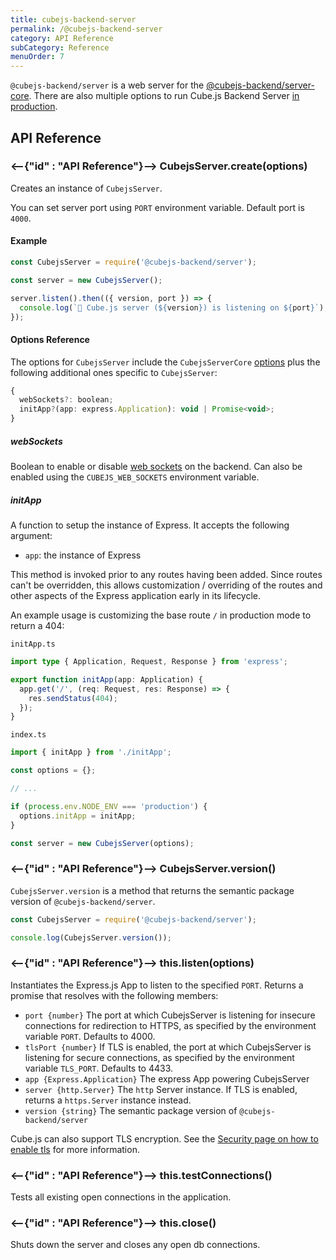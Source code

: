 ```yaml
---
title: cubejs-backend-server
permalink: /@cubejs-backend-server
category: API Reference
subCategory: Reference
menuOrder: 7
---
```


`@cubejs-backend/server` is a web server for the
[@cubejs-backend/server-core](/@cubejs-backend-server-core). There are also
multiple options to run Cube.js Backend Server [in production](/deployment).

## API Reference

### <--{"id" : "API Reference"}--> CubejsServer.create(options)

Creates an instance of `CubejsServer`.

You can set server port using `PORT` environment variable. Default port is
`4000`.

#### Example

```javascript
const CubejsServer = require('@cubejs-backend/server');

const server = new CubejsServer();

server.listen().then(({ version, port }) => {
  console.log(`🚀 Cube.js server (${version}) is listening on ${port}`);
});
```

#### Options Reference

The options for `CubejsServer` include the `CubejsServerCore`
[options](@cubejs-backend-server-core#options-reference) plus the following
additional ones specific to `CubejsServer`:

```javascript
{
  webSockets?: boolean;
  initApp?(app: express.Application): void | Promise<void>;
}
```

##### webSockets

Boolean to enable or disable [web sockets](real-time-data-fetch#web-sockets) on
the backend. Can also be enabled using the `CUBEJS_WEB_SOCKETS` environment
variable.

##### initApp

A function to setup the instance of Express. It accepts the following argument:

- `app`: the instance of Express

This method is invoked prior to any routes having been added. Since routes can't
be overridden, this allows customization / overriding of the routes and other
aspects of the Express application early in its lifecycle.

An example usage is customizing the base route `/` in production mode to return
a 404:

`initApp.ts`

```typescript
import type { Application, Request, Response } from 'express';

export function initApp(app: Application) {
  app.get('/', (req: Request, res: Response) => {
    res.sendStatus(404);
  });
}
```

`index.ts`

```typescript
import { initApp } from './initApp';

const options = {};

// ...

if (process.env.NODE_ENV === 'production') {
  options.initApp = initApp;
}

const server = new CubejsServer(options);
```

### <--{"id" : "API Reference"}--> CubejsServer.version()

`CubejsServer.version` is a method that returns the semantic package version of
`@cubejs-backend/server`.

```javascript
const CubejsServer = require('@cubejs-backend/server');

console.log(CubejsServer.version());
```

### <--{"id" : "API Reference"}--> this.listen(options)

Instantiates the Express.js App to listen to the specified `PORT`. Returns a
promise that resolves with the following members:

- `port {number}` The port at which CubejsServer is listening for insecure
  connections for redirection to HTTPS, as specified by the environment variable
  `PORT`. Defaults to 4000.
- `tlsPort {number}` If TLS is enabled, the port at which CubejsServer is
  listening for secure connections, as specified by the environment variable
  `TLS_PORT`. Defaults to 4433.
- `app {Express.Application}` The express App powering CubejsServer
- `server {http.Server}` The `http` Server instance. If TLS is enabled, returns
  a `https.Server` instance instead.
- `version {string}` The semantic package version of `@cubejs-backend/server`

Cube.js can also support TLS encryption. See the
[Security page on how to enable tls](security#enabling-tls) for more
information.

### <--{"id" : "API Reference"}--> this.testConnections()

Tests all existing open connections in the application.

### <--{"id" : "API Reference"}--> this.close()

Shuts down the server and closes any open db connections.
